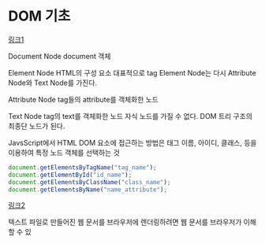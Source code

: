 # DOM 기초

[링크1](https://www.dinfree.com/lecture/frontend/123_js_3.html#m2)

Document Node
  document 객체

Element Node
  HTML의 구성 요소
  대표적으로 tag
  Element Node는 다시 Attribute Node와 Text Node를 가진다.

Attribute Node
  tag들의 attribute를 객체화한 노드

Text Node
  tag의 text를 객체화한 노드
  자식 노드를 가질 수 없다.
  DOM 트리 구조의 최종단 노드가 된다.

JavsScript에서 HTML DOM 요소에 접근하는 방법은 태그 이름, 아이디, 클래스, 등을 이용하여 특정 노드 객체를 선택하는 것

```js
document.getElementsByTagName("tag_name");
document.getElementById("id_name");
document.getElementsByClassName("class_name");
document.getElementsByName("name_attribute");
```

[링크2](https://poiemaweb.com/js-dom)

텍스트 파일로 만들어진 웹 문서를 브라우저에 렌더링하려면 웹 문서를 브라우저가 이해할 수 있
